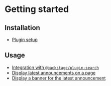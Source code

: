 # Getting started

## Installation

- [Plugin setup](setup.md)

## Usage

- [Integration with `@backstage/plugin-search`](search.md)
- [Display latest announcements on a page](latest-announcements-on-page.md)
- [Display a banner for the latest announcement](latest-announcement-banner.md)
